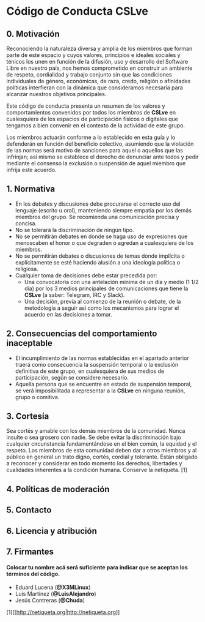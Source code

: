 # Código de Conducta CSLve

## 0. Motivación

Reconociendo la naturaleza diversa y amplia de los miembros que forman parte de este espacio y cuyos valores, principios e ideales sociales y ténicos los unen en función de la difusión, uso y desarrollo del Software Libre en nuestro país, nos hemos comprometido en construir un ambiente de respeto, cordialidad y trabajo conjunto sin que las condiciones individuales de género, económicas, de raza, credo, religión o afinidades políticas interfieran con la dinámica que consideramos necesaria para alcanzar nuestros objetivos principales.

Este código de conducta presenta un resumen de los valores y comportamientos convenidos por todos los miembros de **CSLve** en cualesquiera de los espacios de participación físicos o digitales que tengamos a bien convenir en el contexto de la actividad de este grupo.

Los miembros actuarán conforme a lo establecido en esta guía y lo defenderán en función del beneficio colectivo, asumiendo que la violación de las normas será motivo de sanciones para aquel o aquellos que las infrinjan; así mismo se establece el derecho de denunciar ante todos y pedir mediante el consenso la exclusión o suspensión de aquel miembro que infrija este acuerdo.

## 1. Normativa

* En los debates y discusiones debe procurarse el correcto uso del lenguaje (escrito u oral), manteniendo siempre empatía por los demás miembros del grupo. Se recomienda una comunicación precisa y concisa.
* No se tolerará la discriminación de ningún tipo.
* No se permitirán debates en donde se haga uso de expresiones que menoscaben el honor o que degraden o agredan a cualesquiera de los miembros.
* No se permitirán debates o discusiones de temas donde implícita o explícitamente se esté haciendo alusión a una ideología política o religiosa.
* Cualquier toma de decisiones debe estar precedida por:
  * Una convocatoria con una antelación mínima de un día y medio (1 1/2 día) por los 3 medios principales de comunicaciones que tiene la **CSLve** (a saber: Telegram, IRC y Slack).
  * Una decisión, previa al comienzo de la reunión o debate, de la metodología a seguir así como los mecanismos para lograr el acuerdo en las decisiones a tomar.

## 2. Consecuencias del comportamiento inaceptable

* El incumplimiento de las normas establecidas en el apartado anterior traerá como consecuencia la suspensión temporal o la exclusión definitiva de este grupo, en cualesquiera de sus medios de participación, según se considere necesario.
* Aquella persona que se encuentre en estado de suspensión temporal, se verá imposibilitada a representar a la **CSLve** en ninguna reunión, grupo o comitiva.


## 3. Cortesía

Sea cortés y amable con los demás miembros de la comunidad. Nunca insulte o sea grosero con nadie. Se debe evitar la discriminación bajo cualquier circunstancia fundamentándose en el bien común, la equidad y el respeto.
Los miembros de esta comunidad deben dar a otros miembros y al público en general un trato digno, cortés, cordial y tolerante. Están obligado a reconocer y considerar en todo momento los derechos, libertades y cualidades inherentes a la condición humana.
Conserve la netiqueta. [1]


## 4. Políticas de moderación


## 5. Contacto


## 6. Licencia y atribución


## 7. Firmantes
#### Colocar tu nombre acá será suficiente para indicar que se aceptan los términos del código.
- Eduard Lucena (**@X3MLinux**)
- Luis Martínez (**@LuisAlejandro**)
- Jesús Contreras (**@Chuda**)


[1][[http://netiqueta.org|http://netiqueta.org]]
